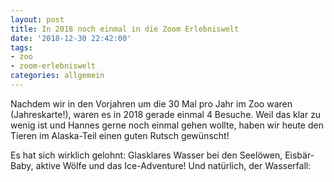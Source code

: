 ```yaml
---
layout: post
title: In 2018 noch einmal in die Zoom Erlebniswelt
date: '2018-12-30 22:42:00'
tags:
- zoo
- zoom-erlebniswelt
categories: allgemein
---
```

Nachdem wir in den Vorjahren um die 30 Mal pro Jahr im Zoo waren (Jahreskarte!), waren es in 2018 gerade einmal 4 Besuche. Weil das klar zu wenig ist und Hannes gerne noch einmal gehen wollte, haben wir heute den Tieren im Alaska-Teil einen guten Rutsch gewünscht!

Es hat sich wirklich gelohnt: Glasklares Wasser bei den Seelöwen, Eisbär-Baby, aktive Wölfe und das Ice-Adventure! Und natürlich, der Wasserfall: